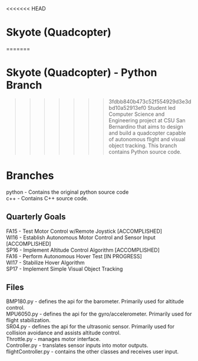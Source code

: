 <<<<<<< HEAD
# Skyote (Quadcopter)
=======
# Skyote (Quadcopter) - Python Branch
>>>>>>> 3fdbb840b473c52f554929d3e3dbd10a52913ef0
Student led Computer Science and Engineering project at CSU San Bernardino that aims to design and build a quadcopter capable of autonomous flight and visual object tracking.
This branch contains Python source code.

# Branches
python - Contains the original python source code  
c++ - Contains C++ source code.

## Quarterly Goals
FA15 - Test Motor Control w/Remote Joystick [ACCOMPLISHED]  
WI16 - Establish Autonomous Motor Control and Sensor Input [ACCOMPLISHED]  
SP16 - Implement Altitude Control Algorithm [ACCOMPLISHED]  
FA16 - Perform Autonomous Hover Test [IN PROGRESS]  
WI17 - Stabilize Hover Algorithm  
SP17 - Implement Simple Visual Object Tracking  

## Files
BMP180.py - defines the api for the barometer. Primarily used for altitude control.  
MPU6050.py - defines the api for the gyro/accelerometer. Primarily used for flight stabilization.  
SR04.py - defines the api for the ultrasonic sensor. Primarily used for collision avoidance and  assists altitude control.  
Throttle.py - manages motor interface.  
Controller.py - translates sensor inputs into motor outputs.  
flightController.py - contains the other classes and receives user input.  
